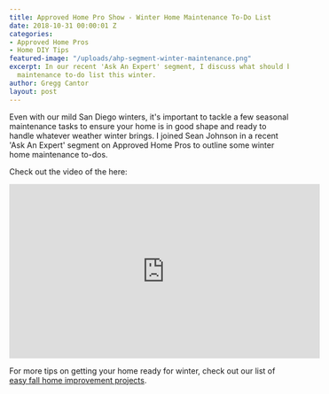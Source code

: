 ```yaml
---
title: Approved Home Pro Show - Winter Home Maintenance To-Do List
date: 2018-10-31 00:00:01 Z
categories:
- Approved Home Pros
- Home DIY Tips
featured-image: "/uploads/ahp-segment-winter-maintenance.png"
excerpt: In our recent 'Ask An Expert' segment, I discuss what should be on your home
  maintenance to-do list this winter.
author: Gregg Cantor
layout: post
---
```


Even with our mild San Diego winters, it's important to tackle a few seasonal maintenance tasks to ensure your home is in good shape and ready to handle whatever weather winter brings. I joined Sean Johnson in a recent 'Ask An Expert' segment on Approved Home Pros to outline some winter home maintenance to-dos.

Check out the video of the here:

<div class="flex-video">
  <iframe width="560" height="315" src="https://www.youtube.com/embed/6JGStHLDPQY?rel=0&amp;showinfo=0" frameborder="0" allow="autoplay; encrypted-media" allowfullscreen></iframe>
</div>

For more tips on getting your home ready for winter, check out our list of [easy fall home improvement projects](https://murraylampert.com/easy-fall-home-improvement-projects/).

